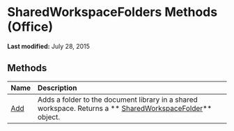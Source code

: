 
# SharedWorkspaceFolders Methods (Office)

 **Last modified:** July 28, 2015


## Methods



|**Name**|**Description**|
|:-----|:-----|
| [Add](5b941034-502b-b2a5-c6b3-aed57bc2a578.md)|Adds a folder to the document library in a shared workspace. Returns a  ** [SharedWorkspaceFolder](297c4ed7-2232-5240-ca34-d374038c66a2.md)** object.|
